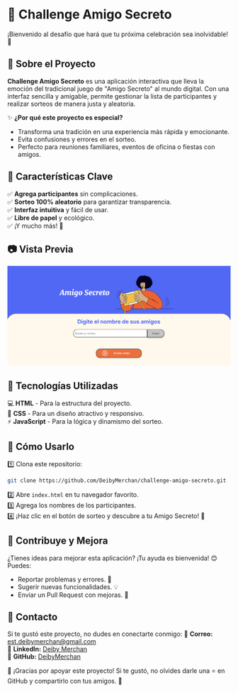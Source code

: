 # 🎉 Challenge Amigo Secreto

¡Bienvenido al desafío que hará que tu próxima celebración sea inolvidable! 🥳

## 📌 Sobre el Proyecto

**Challenge Amigo Secreto** es una aplicación interactiva que lleva la emoción del tradicional juego de "Amigo Secreto" al mundo digital. Con una interfaz sencilla y amigable, permite gestionar la lista de participantes y realizar sorteos de manera justa y aleatoria.

✨ **¿Por qué este proyecto es especial?**
- Transforma una tradición en una experiencia más rápida y emocionante.
- Evita confusiones y errores en el sorteo.
- Perfecto para reuniones familiares, eventos de oficina o fiestas con amigos.

## 🚀 Características Clave
✅ **Agrega participantes** sin complicaciones.  
✅ **Sorteo 100% aleatorio** para garantizar transparencia.  
✅ **Interfaz intuitiva** y fácil de usar.  
✅ **Libre de papel** y ecológico.  
✅ ¡Y mucho más! 🎁

## 📷 Vista Previa
![Vista Previa](vista-previa.png)

## 🔧 Tecnologías Utilizadas
💻 **HTML** - Para la estructura del proyecto.  
🎨 **CSS** - Para un diseño atractivo y responsivo.  
⚡ **JavaScript** - Para la lógica y dinamismo del sorteo.

## 📖 Cómo Usarlo
1️⃣ Clona este repositorio:  
   ```bash
   git clone https://github.com/DeibyMerchan/challenge-amigo-secreto.git
   ```
2️⃣ Abre `index.html` en tu navegador favorito.  
3️⃣ Agrega los nombres de los participantes.  
4️⃣ ¡Haz clic en el botón de sorteo y descubre a tu Amigo Secreto! 🎊

## 🌟 Contribuye y Mejora
¿Tienes ideas para mejorar esta aplicación? ¡Tu ayuda es bienvenida! 😊 Puedes:
- Reportar problemas y errores. 🐞
- Sugerir nuevas funcionalidades. 💡
- Enviar un Pull Request con mejoras. 🚀

## 📩 Contacto
Si te gustó este proyecto, no dudes en conectarte conmigo:
📧 **Correo:** [est.deibymerchan@gmail.com](mailto:est.deibymerchan@gmail.com)  
🔗 **LinkedIn:** [Deiby Merchan](https://www.linkedin.com/in/deiby-merchan-ayd/)  
🐙 **GitHub:** [DeibyMerchan](https://github.com/DeibyMerchan)

💙 ¡Gracias por apoyar este proyecto! Si te gustó, no olvides darle una ⭐ en GitHub y compartirlo con tus amigos. 🎁
